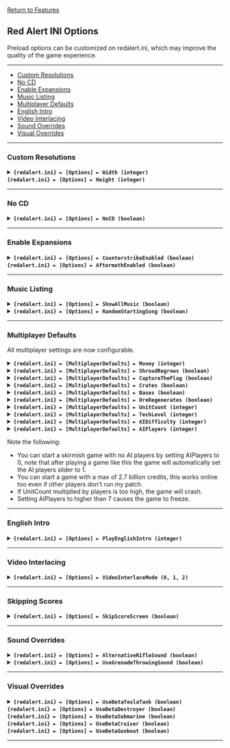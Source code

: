 [Return to Features](./features.md)

## Red Alert INI Options

Preload options can be customized on redalert.ini, which may improve the quality of the game experience.

-------

 - [Custom Resolutions](#custom-resolutions)
 - [No CD](#no-cd) 
 - [Enable Expansions](#enable-expansions) 
 - [Music Listing](#music-listing) 
 - [Multiplayer Defaults](#multiplayer-defaults) 
 - [English Intro](#english-intro) 
 - [Video Interlacing](#video-interlacing) 
 - [Sound Overrides](#sound-overrides) 
 - [Visual Overrides](#visual-overrides) 

-------

### Custom Resolutions 

<details>
  <summary>
    <b><code>{redalert.ini} ► [Options] ► Width (integer)</code></b><br>
    <b><code>{redalert.ini} ► [Options] ► Height (integer)</code></b>
  </summary>

```Inherited from hifi's p-series, modified in iran's s-series```

The game can support custom resolutions. Generally, this means higher resolutions.

The original code for this high resolution feature was written by hifi. Additional improvements had been provided by Iran with the following descriptions:

 - The invisible Ant Missions stereo and Westwood Logo credits selection areas are now adjusted
   for hi-res, meaning if you click their area on the main menu graphics they'll be activated,
   like they should.
 - Fixes for the border around the main menu graphics glitching after playing a game, graphical
   glitching when showing the "restate briefing" screen and some other graphical
   glitches. Thanks to Nyerguds for practically writing this for me!
 - If a TITLE.PCX is found that doesn't have the same dimensions as the original TITLE.PCX
   file, it will be displayed on the screen in the top left, this allows people to create their
   own custom main menu title graphics and have them work with hi-res.
 - The timer tab for maps that use them (e.g. the second Allies mission) has its width
   adjusted.
 - The expansion missions dialogs are now adjusted for hires, instead of appearing in the top
   left of the screen.
 - Screenshake should be adjusted for high res now. (Thanks to Arda.dll.inj by AlexB)
 - The "Mission Accomplished", "Mission Failed" and "The Game is a Draw" red text now have
   their height and width adjusted for high res (Thanks to Arda.dll.inj by AlexB)
 - The score screen is now fully displayed in the top left, instead of showing the score
   background in the middle
 - Fixed the power indicator displaying glitched when there's no power and in certain other
   scenarios
 - Added extended sidebar (using graphics and memory addresses taken from Arda, by AlexB)
 - 640x480 does not show black bars on the top and bottom of the screen anymore.
 - You no longer need to scroll the map and open the options menu to fix glitching with maps
   smaller than your resolution.

</details>

-------

### No CD

<details>
  <summary>
    <b><code>{redalert.ini} ► [Options] ► NoCD (boolean)</code></b>
  </summary>

```Inherited from hifi's p-series```

No-CD mode can be enabled/disabled with the `NoCD`= (yes/no) keyword under the [Options] section of **REDALERT.INI**. (from hifi's p-series)

</details>

-------

### Enable Expansions

<details>
  <summary>
    <b><code>{redalert.ini} ► [Options] ► CounterstrikeEnabled (boolean)</code></b><br>
    <b><code>{redalert.ini} ► [Options] ► AftermathEnabled (boolean)</code></b>
  </summary>

```Inherited from iran's s-series```

The Counterstrike expansion can be enabled/disabled with the `CounterstrikeEnabled`= (yes/no) keyword under the [Options] section of **REDALERT.INI**. Likewise there's a `AftermathEnabled`= (yes/no) keyword to enable/disable the Aftermath expansion.
	 
</details>

-------

### Music Listing

<details>
  <summary>
    <b><code>{redalert.ini} ► [Options] ► ShowAllMusic (boolean)</code></b>
  </summary>

```Inherited from iran's s-series```

Added an **REDALERT.INI** keyword `ShowAllMusic`= (yes/no) under the [Options] section to enable/disable showing all the game's music, normally the game only shows some music depending on what side you're playing as. With this option enabled it always shows all music except for the score, map and main menu music.	 

</details>

<details>
  <summary>
    <b><code>{redalert.ini} ► [Options] ► RandomStartingSong (boolean)</code></b>
  </summary>

```Inherited from iran's s-series```

It's now possible to have a random starting song start after a map is loaded, the keyword `RandomStartingSong`= (yes/no) under [Options] in **REDALERT.INI** controls this.

</details>

-------

### Multiplayer Defaults

All multiplayer settings are now configurable.

<details>
  <summary>
    <b><code>{redalert.ini} ► [MultiplayerDefaults] ► Money (integer)</code></b>
  </summary>

```Inherited from iran's s-series```

Sets the initial cash that each player receives at the start of the game.

</details>

<details>
  <summary>
    <b><code>{redalert.ini} ► [MultiplayerDefaults] ► ShroudRegrows (boolean)</code></b>
  </summary>

```Inherited from iran's s-series```

Determines whether shroud regrows over time. The regrowth rate is determined by `{Rules/Map} ► [General] ► ShroudRate`, defaulting to 4 in-game minutes.

</details>

<details>
  <summary>
    <b><code>{redalert.ini} ► [MultiplayerDefaults] ► CaptureTheFlag (boolean)</code></b>
  </summary>

```Inherited from iran's s-series```

Determines whether the Capture The Flag game mode is active.

</details>

<details>
  <summary>
    <b><code>{redalert.ini} ► [MultiplayerDefaults] ► Crates (boolean)</code></b>
  </summary>

```Inherited from iran's s-series```

Determines whether crates will spawn periodically on the map.

</details>

<details>
  <summary>
    <b><code>{redalert.ini} ► [MultiplayerDefaults] ► Bases (boolean)</code></b>
  </summary>

```Inherited from iran's s-series```

Determines whether each player receives an MCV at the start of the game.

</details>

<details>
  <summary>
    <b><code>{redalert.ini} ► [MultiplayerDefaults] ► OreRegenerates (boolean)</code></b>
  </summary>

```Inherited from iran's s-series```

Determines whether ore regenerates over time. Essentially this overrides `{Rules/Map} ► [General] ► OreGrows` and `{Rules/Map} ► [General] ► OreSpreads`. The regrowth rate is determined by `{Rules/Map} ► [General] ► GrowthRate`, defaulting to 2 in-game minutes.

</details>

<details>
  <summary>
    <b><code>{redalert.ini} ► [MultiplayerDefaults] ► UnitCount (integer)</code></b>
  </summary>

```Inherited from iran's s-series```

Determines the number of units each player receives at the start of the game.

</details>

<details>
  <summary>
    <b><code>{redalert.ini} ► [MultiplayerDefaults] ► TechLevel (integer)</code></b>
  </summary>

```Inherited from iran's s-series```

Determines each player techlevel at the start of the game. (It is possible to modify the techlevel via a map trigger action.)

</details>

<details>
  <summary>
    <b><code>{redalert.ini} ► [MultiplayerDefaults] ► AIDifficulty (integer)</code></b>
  </summary>

```Inherited from iran's s-series```

Determines the AI players' difficulty setting for the game. (0 = easy, 1 = Medium, 2 = Hard)

</details>

<details>
  <summary>
    <b><code>{redalert.ini} ► [MultiplayerDefaults] ► AIPlayers (integer)</code></b>
  </summary>

```Inherited from iran's s-series```

Determines the number of AI players for the game.

</details>

Note the following:

 - You can start a skirmish game with no AI players by setting AIPlayers to 0, note that after
   playing a game like this the game will automatically set the AI players slider to 1.
 - You can start a game with a max of 2.7 billion credits, this works online too even if other
   players don't run my patch.
 - If UnitCount multiplied by players is too high, the game will crash.
 - Setting AIPlayers to higher than 7 causes the game to freeze.

-------

### English Intro

</details>

<details>
  <summary>
    <b><code>{redalert.ini} ► [Options] ► PlayEnglishIntro (integer)</code></b>
  </summary>

```Inherited from iran's s-series```

Playing the ENGLISH.VQA intro is now optional. a new **REDALERT.INI** boolean option `PlayEnglishIntro`= under the [Options] section controls this.

</details>

-------

### Video Interlacing

</details>

<details>
  <summary>
    <b><code>{redalert.ini} ► [Options] ► VideoInterlaceMode (0, 1, 2)</code></b>
  </summary>

```Inherited from iran's s-series```

Optional deinterlacing of videos, this is controlled by the VideoInterlaceMode= keyword in REDALERT.INI under the [Options] section, if set to 2 videos are deinterlaced, if set to 0 they're horizontally interlaced and when set to 1 they're supposed to be vertically interlaced (though the vertical interlacing doesn't seem to work). The game's previously unknown deinterlacing feature was discovered by AlexB, he also wrote a fix for a bit of graphical glitching at the bottom of the screen.
	 
</details>

-------

### Skipping Scores

</details>

<details>
  <summary>
    <b><code>{redalert.ini} ► [Options] ► SkipScoreScreen (boolean)</code></b>
  </summary>

```Inherited from iran's s-series```

Added a `SkipScoreScreen`= (yes/no) keyword under [Options] in **REDALERT.INI**, when set to 'yes' the single player and multiplayer score screens won't be shown.

If the score screen is not shown, no new entry will be generated into HALLFAME.DAT because the player will not be given an opportunity to enter his name.
 
</details>

-------

### Sound Overrides

<details>
  <summary>
    <b><code>{redalert.ini} ► [Options] ► AlternativeRifleSound (boolean)</code></b>
  </summary>

```Inherited from iran's s-series```

Added **REDALERT.INI** keyword `AlternativeRifleSound`= (yes/no) under [Options]. If enabled the Rifle Infantry will use an alternative firing sound. MGUNINF1 will be used as firing sound. This overwrites the M1Carbine's `Report`= setting in **RULES.INI**.
 
</details>

<details>
  <summary>
    <b><code>{redalert.ini} ► [Options] ► UseGrenadeThrowingSound (boolean)</code></b>
  </summary>

```Inherited from iran's s-series```

Added **REDALERT.INI** keyword `UseGrenadeThrowingSound`= (yes/no) under [Options]. If enabled the Grenadier will have a throwing sound when throwing his grenades. This overwrites the Grenade's `Report`= setting in **RULES.INI**.
 
</details>

-------

### Visual Overrides

<details>
  <summary>
    <b><code>{redalert.ini} ► [Options] ► UseBetaTeslaTank (boolean)</code></b><br>
    <b><code>{redalert.ini} ► [Options] ► UseBetaDestroyer (boolean)</code></b><br>
    <b><code>{redalert.ini} ► [Options] ► UseBetaSubmarine (boolean)</code></b><br>
    <b><code>{redalert.ini} ► [Options] ► UseBetaCruiser (boolean)</code></b><br>
    <b><code>{redalert.ini} ► [Options] ► UseBetaGunboat (boolean)</code></b>
  </summary>

```Inherited from iran's s-series```

Added **REDALERT.INI** keyword `UseBetaTeslaTank`= (yes/no) under [Options]. If enabled betateslatank.MIX will be loaded by the game. Likewise `UseBetaDestroyer`= to load betadestroyer.MIX, `UseBetaSubmarine`= to load betasubmarine.MIX, `UseBetaCruiser`= to load betacruiser.MIX, `UseBetaGunboat`= to load betagunboat.MIX. These options load recreations of beta graphics, the recreation for the beta Tesla Tank was made by Nyerguds, the recreations of naval units were made by Allen262. 

</details>

-------

